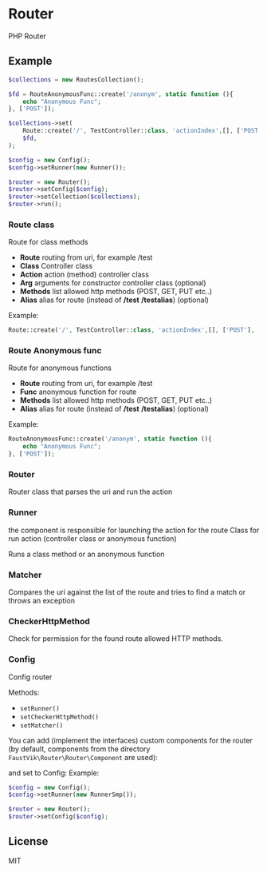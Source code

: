 # Router

PHP Router

## Example

```php
$collections = new RoutesCollection();

$fd = RouteAnonymousFunc::create('/anonym', static function (){
    echo "Anonymous Func";
}, ['POST']);

$collections->set(
    Route::create('/', TestController::class, 'actionIndex',[], ['POST'], '/aliasIndex'),
    $fd,
);

$config = new Config();
$config->setRunner(new Runner());

$router = new Router();
$router->setConfig($config);
$router->setCollection($collections);
$router->run();
```

### Route class
Route for class methods

- **Route** routing from uri, for example /test
- **Class** Controller class
- **Action** action (method) controller class
- **Arg** arguments for constructor controller class (optional)
- **Methods** list allowed http methods (POST, GET, PUT etc..)
- **Alias** alias for route (instead of **/test** **/testalias**) (optional)

Example:
```php
Route::create('/', TestController::class, 'actionIndex',[], ['POST'], '/aliasIndex'),
```

### Route Anonymous func
Route for anonymous functions

- **Route** routing from uri, for example /test
- **Func** anonymous function for route
- **Methods** list allowed http methods (POST, GET, PUT etc..)
- **Alias** alias for route (instead of **/test** **/testalias**) (optional)

Example:
```php
RouteAnonymousFunc::create('/anonym', static function (){
    echo "Anonymous Func";
}, ['POST']);
```

### Router

Router class that parses the uri and run the action

### Runner
the component is responsible for launching the action for the route
Class for run action (controller class or anonymous function)

Runs a class method or an anonymous function

### Matcher
Compares the uri against the list of the route and tries to find a match or throws an exception

### CheckerHttpMethod

Сheck for permission for the found route allowed HTTP methods.

### Config

Config router

Methods:
- `setRunner()`
- `setCheckerHttpMethod()`
- `setMatcher()`

You can add (implement the interfaces) custom components for the router (by default, components from the directory `FaustVik\Router\Router\Component` are used):

and set to Config:
Example:
```php
$config = new Config();
$config->setRunner(new RunnerSmp());

$router = new Router();
$router->setConfig($config);
```

## License

MIT
